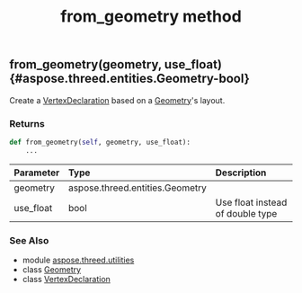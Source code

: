 ﻿---
title: from_geometry method
second_title: Aspose.3D for Python via .NET API References
description: 
type: docs
weight: 50
url: /python-net/aspose.threed.utilities/vertexdeclaration/from_geometry/
is_root: false
---

## from_geometry(geometry, use_float) {#aspose.threed.entities.Geometry-bool}

Create a [VertexDeclaration](/3d/python-net/aspose.threed.utilities/vertexdeclaration) based on a [Geometry](/3d/python-net/aspose.threed.entities/geometry)'s layout.


### Returns 





```python
def from_geometry(self, geometry, use_float):
    ...
```


| Parameter | Type | Description |
| :- | :- | :- |
| geometry | aspose.threed.entities.Geometry |  |
| use_float | bool | Use float instead of double type |



### See Also
* module [aspose.threed.utilities](../../)
* class [Geometry](/3d/python-net/aspose.threed.entities/geometry)
* class [VertexDeclaration](/3d/python-net/aspose.threed.utilities/vertexdeclaration)
